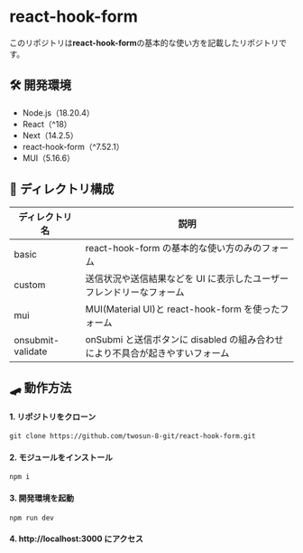 # react-hook-form

このリポジトリは**react-hook-form**の基本的な使い方を記載したリポジトリです。

## 🛠️ 開発環境

- Node.js（18.20.4）
- React（^18）
- Next（14.2.5）
- react-hook-form（^7.52.1）
- MUI（5.16.6）

## 📁 ディレクトリ構成

| ディレクトリ名    | 説明                                                                         |
| ----------------- | ---------------------------------------------------------------------------- |
| basic             | react-hook-form の基本的な使い方のみのフォーム                               |
| custom            | 送信状況や送信結果などを UI に表示したユーザーフレンドリーなフォーム         |
| mui               | MUI(Material UI)と react-hook-form を使ったフォーム                          |
| onsubmit-validate | onSubmi と送信ボタンに disabled の組み合わせにより不具合が起きやすいフォーム |

## 🛹 動作方法

#### 1. リポジトリをクローン

```
git clone https://github.com/twosun-8-git/react-hook-form.git
```

#### 2. モジュールをインストール

```
npm i
```

#### 3. 開発環境を起動

```
npm run dev
```

#### 4. http://localhost:3000 にアクセス
